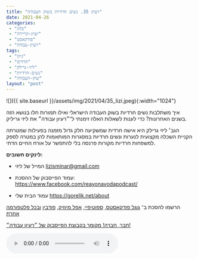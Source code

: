 ```yaml
---
title: "רעיון 35. נשים חרדיות בשוק העבודה"
date: 2021-04-26
categories: 
 - "בלוג"
 - "יעוץ-קריירה"
 - "פודקאסט"
 - "רעיון-עבודה"
tags: 
 - "גיוון"
 - "חרדים"
 - "ליזי-גרילק"
 - "נשים-חרדיות"
 - "שוק-העבודה"
layout: "post"
---
```


![]({{ site.baseurl }}/assets/img/2021/04/35_lizi.jpeg){:width="1024"}

איך משתלבות נשים חרדיות בשוק העבודה הישראלי ואילו תמורות חלו בנושא הזה בשנים האחרונות? כדי לענות לשאלות האלה זימנתי ל־״רעיון עבודה״ את ליזי גריליק.

הגב׳ ליזי גרילק היא אישה חרדית שמשקיעה חלק גדול מזמנה בפעילות שמטרתה הקניית השכלה מקצועית לנערות ונשים חרדיות במסגרות המותאמות להן במטרה לספק למשפחות חרדיות מקורות פרנסה בלי להתפשר על אורח החיים הדתי. 

**לינקים חשובים:**

* המייל של ליזי <lizisminar@gmail.com>

* עמוד הפייסבוק של ההסכת: [ <https://www.facebook.com/reayonavodapodcast/>](https://www.facebook.com/reayonavodapodcast/)
* עמוד הבית שלי [<https://gorelik.net/about>](https://gorelik.net/about)

הרשמו להסכת ב־ [גוגל פודקאסטס](https://podcasts.google.com/feed/aHR0cHM6Ly9mZWVkLnBvZGJlYW4uY29tL2JvcmlzZ29yZWxpa3BoZC9mZWVkLnhtbA), [ספוטיפיי](https://open.spotify.com/show/51XJ9Wd4A5xL1IfU0wHT2Y), [אפל מיוזיק](https://podcasts.apple.com/il/podcast/%D7%A8%D7%A2%D7%99%D7%95%D7%9F-%D7%A2%D7%91%D7%95%D7%93%D7%94-%D7%A0%D7%99%D7%94%D7%95%D7%9C-%D7%A9%D7%95%D7%95%D7%A7-%D7%A7%D7%A8%D7%99%D7%99%D7%A8%D7%94/id1542636914), [פודבין](https://borisgorelikphd.podbean.com/) [ובכל פלטפורמה אחרת](https://feed.podbean.com/borisgorelikphd/feed.xml)

[חבר, חברה! מקומך בקבוצת הפייסבוק של ״רעיון עבודה״!](https://www.facebook.com/reayonavodapodcast)

<audio controls src="https://mcdn.podbean.com/mf/web/6uk39c/lizi.mp3" class=" wp-block-audio"></audio>
